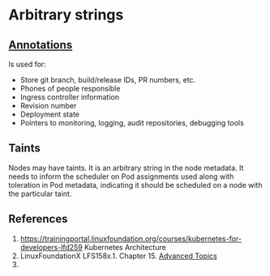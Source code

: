 # Arbitrary strings

## [Annotations](https://kubernetes.io/docs/concepts/overview/working-with-objects/annotations/)

Is used for:
- Store git branch, build/release IDs, PR numbers, etc.
- Phones of people responsible
- Ingress controller information
- Revision number
- Deployment state
- Pointers to monitoring, logging, audit repositories, debugging tools
## Taints
Nodes may have taints. It is an arbitrary string in the node metadata. It needs to inform the scheduler on Pod assignments used along with toleration in Pod metadata, indicating it should be scheduled on a node with the particular taint.

## References
 1. https://trainingportal.linuxfoundation.org/courses/kubernetes-for-developers-lfd259 Kubernetes Architecture
 2. LinuxFoundationX LFS158x.1. Chapter 15. [Advanced Topics](https://learning.edx.org/course/course-v1:LinuxFoundationX+LFS158x+1T2022/block-v1:LinuxFoundationX+LFS158x+1T2022+type@sequential+block@a99776b812ed450593b771883452d76c)
 3. 
 



 